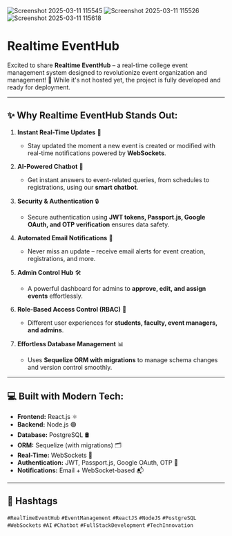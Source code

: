 
![Screenshot 2025-03-11 115545](https://github.com/user-attachments/assets/4b34f689-c21d-4917-b660-b08065f705b3)
![Screenshot 2025-03-11 115526](https://github.com/user-attachments/assets/4148cfd0-8f82-44bd-b36d-3c94b151d7ff)
![Screenshot 2025-03-11 115618](https://github.com/user-attachments/assets/f8cd5365-9f21-4f5d-83c4-a4545df39b44)
# Realtime EventHub

Excited to share **Realtime EventHub** – a real-time college event management system designed to revolutionize event organization and management! 🎉 While it's not hosted yet, the project is fully developed and ready for deployment.

---

## ✨ Why Realtime EventHub Stands Out:

1. **Instant Real-Time Updates** 🚀  
   - Stay updated the moment a new event is created or modified with real-time notifications powered by **WebSockets**.

2. **AI-Powered Chatbot** 🤖  
   - Get instant answers to event-related queries, from schedules to registrations, using our **smart chatbot**.

3. **Security & Authentication** 🔒  
   - Secure authentication using **JWT tokens, Passport.js, Google OAuth, and OTP verification** ensures data safety.

4. **Automated Email Notifications** 📩  
   - Never miss an update – receive email alerts for event creation, registrations, and more.

5. **Admin Control Hub** 🛠️  
   - A powerful dashboard for admins to **approve, edit, and assign events** effortlessly.

6. **Role-Based Access Control (RBAC)** 👥  
   - Different user experiences for **students, faculty, event managers, and admins**.

7. **Effortless Database Management** 📊  
   - Uses **Sequelize ORM with migrations** to manage schema changes and version control smoothly.

---

## 💻 Built with Modern Tech:

- **Frontend:** React.js ⚛️
- **Backend:** Node.js 🟢
- **Database:** PostgreSQL 🛢️
- **ORM:** Sequelize (with migrations) 🗂️
- **Real-Time:** WebSockets 🔄
- **Authentication:** JWT, Passport.js, Google OAuth, OTP 🔑
- **Notifications:** Email + WebSocket-based 📬

---





## 🔖 Hashtags

`#RealTimeEventHub` `#EventManagement` `#ReactJS` `#NodeJS` `#PostgreSQL` `#WebSockets` `#AI` `#Chatbot` `#FullStackDevelopment` `#TechInnovation`

